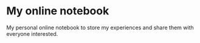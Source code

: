 My online notebook
==================

My personal online notebook to store my experiences and share them with
everyone interested.
